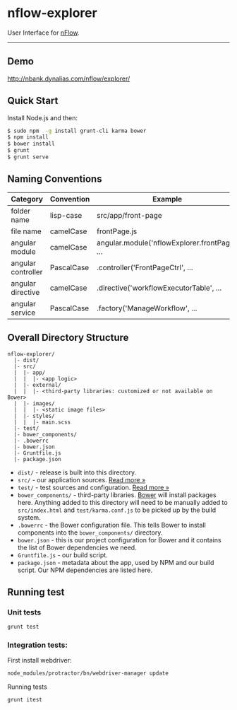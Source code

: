 # nflow-explorer

User Interface for [nFlow](https://github.com/NitorCreations/nflow).
***

## Demo

http://nbank.dynalias.com/nflow/explorer/

## Quick Start

Install Node.js and then:

```sh
$ sudo npm  -g install grunt-cli karma bower
$ npm install
$ bower install
$ grunt
$ grunt serve
```

## Naming Conventions

Category|Convention|Example
--------|----------|-------
folder name|lisp-case|  src/app/front-page
file name|camelCase|frontPage.js
angular module|camelCase|angular.module('nflowExplorer.frontPage', ...
angular controller|PascalCase|.controller('FrontPageCtrl', ...
angular directive|camelCase|.directive('workflowExecutorTable', ...
angular service|PascalCase|.factory('ManageWorkflow', ...

## Overall Directory Structure

```
nflow-explorer/
  |- dist/
  |- src/
  |  |- app/
  |  |  |- <app logic>
  |  |- external/
  |  |  |- <third-party libraries: customized or not available on Bower>
  |  |- images/
  |  |  |- <static image files>
  |  |- styles/
  |  |  |- main.scss
  |- test/
  |- bower_components/
  |- .bowerrc
  |- bower.json
  |- Gruntfile.js
  |- package.json
```

- `dist/` - release is built into this directory.
- `src/` - our application sources. [Read more &raquo;](src/README.md)
- `test/` - test sources and configuration. [Read more &raquo;](test/README.md)
- `bower_components/` - third-party libraries. [Bower](http://bower.io) will install packages here. Anything added to this directory will need to be manually
  added to `src/index.html` and `test/karma.conf.js` to be picked up by the build system.
- `.bowerrc` - the Bower configuration file. This tells Bower to install components into the `bower_components/` directory.
- `bower.json` - this is our project configuration for Bower and it contains the list of Bower dependencies we need.
- `Gruntfile.js` - our build script.
- `package.json` - metadata about the app, used by NPM and our build script. Our NPM dependencies are listed here.

## Running test

### Unit tests

```sh
grunt test
```

### Integration tests:

First install webdriver: 

```sh 
node_modules/protractor/bn/webdriver-manager update
```

Running tests

```sh
grunt itest
```
